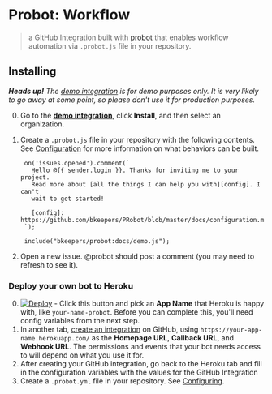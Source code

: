 # Probot: Workflow

> a GitHub Integration built with [probot](https://github.com/probot/probot) that enables workflow automation via `.probot.js` file in your repository.

## Installing

_**Heads up!** The [demo integration](https://github.com/integration/probot-demo) is for demo purposes only. It is very likely to go away at some point, so please don't use it for production purposes._

0. Go to the **[demo integration](https://github.com/integration/probot-demo)**, click **Install**, and then select an organization.
0. Create a `.probot.js` file in your repository with the following contents. See [Configuration](docs/configuration.md) for more information on what behaviors can be built.

        on('issues.opened').comment(`
          Hello @{{ sender.login }}. Thanks for inviting me to your project.
          Read more about [all the things I can help you with][config]. I can't
          wait to get started!

          [config]: https://github.com/bkeepers/PRobot/blob/master/docs/configuration.md
        `);

        include("bkeepers/probot:docs/demo.js");

0. Open a new issue. @probot should post a comment (you may need to refresh to see it).

### Deploy your own bot to Heroku

0. [![Deploy](https://www.herokucdn.com/deploy/button.svg)](https://heroku.com/deploy) - Click this button and pick an **App Name** that Heroku is happy with, like `your-name-probot`. Before you can complete this, you'll need config variables from the next step.
0. In another tab, [create an integration](https://developer.github.com/early-access/integrations/creating-an-integration/) on GitHub, using `https://your-app-name.herokuapp.com/` as the **Homepage URL**, **Callback URL**, and **Webhook URL**. The permissions and events that your bot needs access to will depend on what you use it for.
0. After creating your GitHub integration, go back to the Heroku tab and fill in the configuration variables with the values for the GitHub Integration
0. Create a `.probot.yml` file in your repository. See [Configuring](#configuring).

